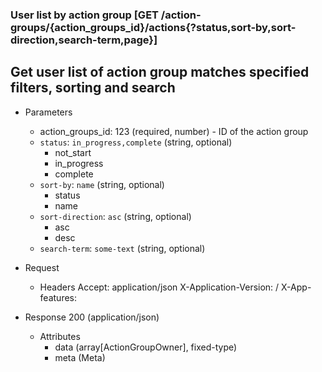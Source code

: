 ### User list by action group [GET /action-groups/{action_groups_id}/actions{?status,sort-by,sort-direction,search-term,page}]

## Get user list of action group matches specified filters, sorting and search

+ Parameters
    + action_groups_id: 123 (required, number) - ID of the action group
    + `status`: `in_progress,complete` (string, optional)
        - not_start
        - in_progress
        - complete
    + `sort-by`: `name` (string, optional)
        - status
        - name
    + `sort-direction`: `asc` (string, optional)
        - asc
        - desc
    + `search-term`: `some-text` (string, optional)

+ Request
    + Headers
      Accept: application/json
      X-Application-Version: <client-name>/<version>
      X-App-features: <target permission>

+ Response 200 (application/json)
    + Attributes
        + data (array[ActionGroupOwner], fixed-type)
        + meta (Meta)

<!-- include(../error_responses.md) -->